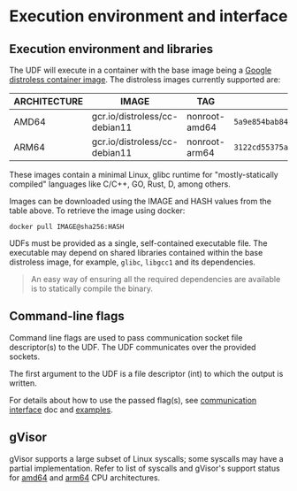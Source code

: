# Execution environment and interface

## Execution environment and libraries

The UDF will execute in a container with the base image being a
[Google distroless container image](https://github.com/GoogleContainerTools/distroless). The
distroless images currently supported are:

<!-- prettier-ignore-start -->
<!-- markdownlint-disable line-length -->
| ARCHITECTURE | IMAGE             | TAG           | HASH (SHA256)                                                      |
| ------------ | ------------------------------ | ------------- | ------------------------------------------------------------------ |
| AMD64        | gcr.io/distroless/cc-debian11 | nonroot-amd64 | `5a9e854bab8498a61a66b2cfa4e76e009111d09cb23a353aaa8d926e29a653d9` |
| ARM64        | gcr.io/distroless/cc-debian11 | nonroot-arm64 | `3122cd55375a0a9f32e56a18ccd07572aeed5682421432701a03c335ab79c650` |
<!-- markdownlint-enable line-length -->
<!-- prettier-ignore-end -->

These images contain a minimal Linux, glibc runtime for "mostly-statically compiled" languages like
C/C++, GO, Rust, D, among others.

Images can be downloaded using the IMAGE and HASH values from the table above. To retrieve the image
using docker:

```shell
docker pull IMAGE@sha256:HASH
```

UDFs must be provided as a single, self-contained executable file. The executable may depend on
shared libraries contained within the base distroless image, for example, `glibc`, `libgcc1` and its
dependencies.

> An easy way of ensuring all the required dependencies are available is to statically compile the
> binary.

## Command-line flags

Command line flags are used to pass communication socket file descriptor(s) to the UDF. The UDF
communicates over the provided sockets.

The first argument to the UDF is a file descriptor (int) to which the output is written.

For details about how to use the passed flag(s), see
[communication interface](/docs/roma/byob/sdk/docs/udf/Communication%20Interface.md) doc and
[examples](/src/roma/gvisor/udf/).

## gVisor

gVisor supports a large subset of Linux syscalls; some syscalls may have a partial implementation.
Refer to list of syscalls and gVisor's support status for
[amd64](/docs/roma/byob/sdk/docs/udf/amd64-syscalls.md) and
[arm64](/docs/roma/byob/sdk/docs/udf/arm64-syscalls.md) CPU architectures.
